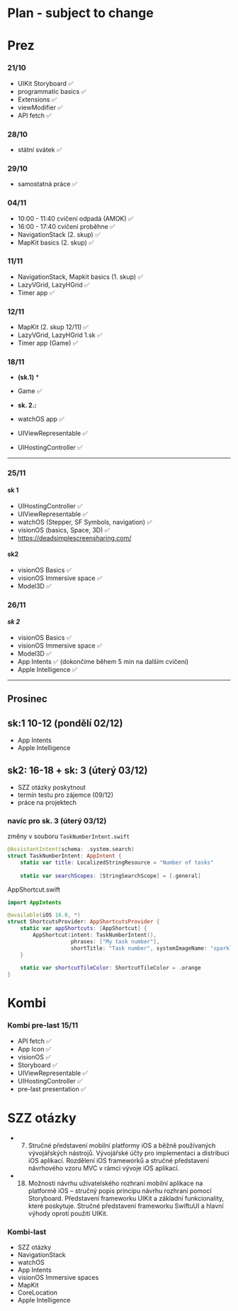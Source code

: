# Plan - subject to change

# Prez 

### 21/10
* UIKit Storyboard ✅
* programmatic basics ✅
* Extensions ✅
* viewModifier ✅
* API fetch ✅

### 28/10
* státní svátek ✅

### 29/10
* samostatná práce ✅
  
### 04/11
* 10:00 - 11:40 cvičení odpadá (AMOK) ✅
* 16:00 - 17:40 cvičení proběhne ✅
* NavigationStack (2. skup) ✅
* MapKit basics (2. skup) ✅

### 11/11
* NavigationStack, Mapkit basics (1. skup) ✅
* LazyVGrid, LazyHGrid  ✅
* Timer app  ✅

### 12/11
* MapKit  (2. skup 12/11) ✅
* LazyVGrid, LazyHGrid 1.sk ✅
* Timer app (Game) ✅

### 18/11 
* **(sk.1)** *
* Game ✅

* **sk. 2.:**
* watchOS app  ✅
* UIViewRepresentable ✅
* UIHostingController ✅

----------------------------------------------------------------------------------------------------------------
### 25/11

#### **sk 1**
* UIHostingController ✅
* UIViewRepresentable ✅
* watchOS (Stepper, SF Symbols, navigation) ✅
* visionOS (basics, Space, 3D) ✅
* https://deadsimplescreensharing.com/

#### **sk2**
* visionOS Basics ✅
* visionOS Immersive space ✅
* Model3D ✅

### 26/11 
#### ***sk 2***
* visionOS Basics ✅
* visionOS Immersive space ✅
* Model3D ✅
* App Intents ✅ (dokončíme během 5 min na dalším cvičení)
* Apple Intelligence ✅
  

----------------------------------------------------------------------------------------------------------------
## Prosinec
## sk:1 10-12 (pondělí 02/12) 
* App Intents
* Apple Intelligence

## sk2: 16-18 + sk: 3 (úterý 03/12)
* SZZ otázky poskytnout
* termín testu pro zájemce (09/12)
* práce na projektech

### navíc pro sk. 3 (úterý 03/12)
změny v souboru ```TaskNumberIntent.swift```
```swift
@AssistantIntent(schema: .system.search)
struct TaskNumberIntent: AppIntent {
    static var title: LocalizedStringResource = "Number of tasks"
    
    static var searchScopes: [StringSearchScope] = [.general]

```

AppShortcut.swift
```swift
import AppIntents

@available(iOS 18.0, *)
struct ShortcutsProvider: AppShortcutsProvider {
    static var appShortcuts: [AppShortcut] {
        AppShortcut(intent: TaskNumberIntent(),
                    phrases: ["My task number"],
                    shortTitle: "Task number", systemImageName: "sparkle.magnifyingglass")
    }
    
    static var shortcutTileColor: ShortcutTileColor = .orange
}
```
  








# Kombi
### Kombi pre-last 15/11
* API fetch  ✅
* App Icon  ✅
* visionOS ✅
* Storyboard  ✅
* UIViewRepresentable  ✅
* UIHostingController ✅
* pre-last presentation   ✅



# SZZ otázky

* 7. Stručné představení mobilní platformy iOS a běžně používaných vývojářských nástrojů.
Vývojářské účty pro implementaci a distribuci iOS aplikací. Rozdělení iOS frameworků a stručné
představení návrhového vzoru MVC v rámci vývoje iOS aplikací.

* 18. Možnosti návrhu uživatelského rozhraní mobilní aplikace na platformě iOS – stručný popis
principu návrhu rozhraní pomocí Storyboard. Představení frameworku UIKit a základní
funkcionality, které poskytuje. Stručné představení frameworku SwiftuUI a hlavní výhody oproti
použití UIKit.



### Kombi-last
* SZZ otázky
* NavigationStack
* watchOS
* App Intents 
* visionOS Immersive spaces
* MapKit
* CoreLocation
* Apple Intelligence

  
